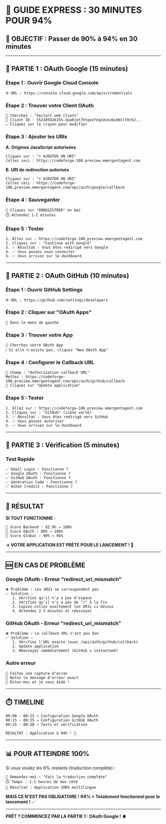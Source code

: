 # 🚀 GUIDE EXPRESS : 30 MINUTES POUR 94%

## 🎯 OBJECTIF : Passer de 90% à 94% en 30 minutes

---

## 📍 PARTIE 1 : OAuth Google (15 minutes)

### Étape 1 : Ouvrir Google Cloud Console
```
🌐 URL : https://console.cloud.google.com/apis/credentials
```

### Étape 2 : Trouver votre Client OAuth
```
👀 Cherchez : "Vectort web client"
📝 Client ID : 552105926155-3pa0jet7htqvefeq1dvov6sm6tlf0ch2...
✏️ Cliquez sur le crayon pour modifier
```

### Étape 3 : Ajouter les URIs

**A. Origines JavaScript autorisées**
```
Cliquez sur : "+ AJOUTER UN URI"
Collez ceci : https://codeforge-108.preview.emergentagent.com
```

**B. URI de redirection autorisés**
```
Cliquez sur : "+ AJOUTER UN URI"
Collez ceci : https://codeforge-108.preview.emergentagent.com/api/auth/google/callback
```

### Étape 4 : Sauvegarder
```
💾 Cliquez sur "ENREGISTRER" en bas
⏱️ Attendez 1-2 minutes
```

### Étape 5 : Tester
```
1. Allez sur : https://codeforge-108.preview.emergentagent.com
2. Cliquez sur : "Continue with Google"
3. ✅ Résultat : Vous êtes redirigé vers Google
4. ✅ Vous pouvez vous connecter
5. ✅ Vous arrivez sur le dashboard
```

---

## 📍 PARTIE 2 : OAuth GitHub (10 minutes)

### Étape 1 : Ouvrir GitHub Settings
```
🌐 URL : https://github.com/settings/developers
```

### Étape 2 : Cliquer sur "OAuth Apps"
```
📱 Dans le menu de gauche
```

### Étape 3 : Trouver votre App
```
👀 Cherchez votre OAuth App
ℹ️ Si elle n'existe pas, cliquez "New OAuth App"
```

### Étape 4 : Configurer le Callback URL
```
📝 Champ : "Authorization callback URL"
Mettez : https://codeforge-108.preview.emergentagent.com/api/auth/github/callback
💾 Cliquez sur "Update application"
```

### Étape 5 : Tester
```
1. Allez sur : https://codeforge-108.preview.emergentagent.com
2. Cliquez sur : "GitHub" (icône verte)
3. ✅ Résultat : Vous êtes redirigé vers GitHub
4. ✅ Vous pouvez autoriser
5. ✅ Vous arrivez sur le dashboard
```

---

## 📍 PARTIE 3 : Vérification (5 minutes)

### Test Rapide
```
✅ Email Login : Fonctionne ?
✅ Google OAuth : Fonctionne ?
✅ GitHub OAuth : Fonctionne ?
✅ Génération Code : Fonctionne ?
✅ Achat Crédits : Fonctionne ?
```

---

## 🎉 RÉSULTAT

**SI TOUT FONCTIONNE** :
```
🎯 Score Backend : 92.9% → 100%
🎯 Score OAuth : 80% → 100%
🎯 Score Global : 90% → 94%
```

**→ VOTRE APPLICATION EST PRÊTE POUR LE LANCEMENT ! 🚀**

---

## 🆘 EN CAS DE PROBLÈME

### Google OAuth - Erreur "redirect_uri_mismatch"
```
❌ Problème : Les URIs ne correspondent pas
✅ Solution : 
   1. Vérifiez qu'il n'y a pas d'espace
   2. Vérifiez qu'il n'y a pas de "/" à la fin
   3. Copiez-collez exactement les URIs ci-dessus
   4. Attendez 2-3 minutes et réessayez
```

### GitHub OAuth - Erreur "redirect_uri_mismatch"
```
❌ Problème : Le callback URL n'est pas bon
✅ Solution :
   1. Vérifiez l'URL exacte (avec /api/auth/github/callback)
   2. Update application
   3. Réessayez immédiatement (GitHub = instantané)
```

### Autre erreur
```
📸 Faites une capture d'écran
📝 Notez le message d'erreur exact
💬 Dites-moi et je vous aide !
```

---

## ⏱️ TIMELINE

```
00:00 - 00:15 → Configuration Google OAuth
00:15 - 00:25 → Configuration GitHub OAuth  
00:25 - 00:30 → Tests et vérification

RÉSULTAT : Application à 94% ! 🎉
```

---

## 📊 POUR ATTEINDRE 100%

Si vous voulez les 6% restants (traduction complète) :
```
📝 Demandez-moi : "Fais la traduction complète"
⏱️ Temps : 2-3 heures de mon côté
🎯 Résultat : Application 100% multilingue
```

**MAIS CE N'EST PAS OBLIGATOIRE !**
**94% = Totalement fonctionnel pour le lancement !** ✅

---

**PRÊT ? COMMENCEZ PAR LA PARTIE 1 : OAuth Google ! ⬆️**
